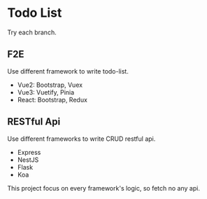 # Todo List

Try each branch.

## F2E
Use different framework to write todo-list.
- Vue2: Bootstrap, Vuex
- Vue3: Vuetify, Pinia
- React: Bootstrap, Redux

## RESTful Api
Use different frameworks to write CRUD restful api.
- Express
- NestJS
- Flask
- Koa


This project focus on every framework's logic, so fetch no any api.
